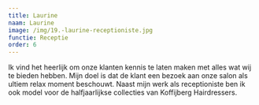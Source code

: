 ```yaml
---
title: Laurine
naam: Laurine
image: /img/19.-laurine-receptioniste.jpg
functie: Receptie
order: 6
---
```


Ik vind het heerlijk om onze klanten kennis te laten maken met alles wat wij te bieden hebben. Mijn doel is dat de klant een bezoek aan onze salon als ultiem relax moment beschouwt. Naast mijn werk als receptioniste ben ik ook model voor de halfjaarlijkse collecties van Koffijberg Hairdressers.